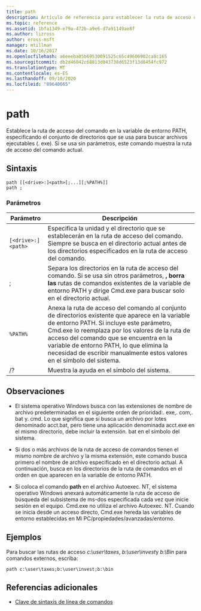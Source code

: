 ```yaml
---
title: path
description: Artículo de referencia para establecer la ruta de acceso de comandos en la variable de entorno PATH, que especifica el conjunto de directorios que se usa para buscar archivos ejecutables (. exe).
ms.topic: reference
ms.assetid: 1bfa1349-e79a-472b-a9e6-d7a91149ae8f
ms.author: lizross
author: eross-msft
manager: mtillman
ms.date: 10/16/2017
ms.openlocfilehash: a6eeeba05b69530091525c65c49606902ca8c165
ms.sourcegitcommit: db2d46842c68813d043738d6523f13d8454fc972
ms.translationtype: MT
ms.contentlocale: es-ES
ms.lasthandoff: 09/10/2020
ms.locfileid: "89640665"
---
```

# <a name="path"></a>path

Establece la ruta de acceso del comando en la variable de entorno PATH, especificando el conjunto de directorios que se usa para buscar archivos ejecutables (. exe). Si se usa sin parámetros, este comando muestra la ruta de acceso del comando actual.

## <a name="syntax"></a>Sintaxis

```
path [[<drive>:]<path>[;...][;%PATH%]]
path ;
```

### <a name="parameters"></a>Parámetros

| Parámetro | Descripción |
|--|--|
| `[<drive>:]<path>` | Especifica la unidad y el directorio que se establecerán en la ruta de acceso del comando. Siempre se busca en el directorio actual antes de los directorios especificados en la ruta de acceso del comando. |
| ; | Separa los directorios en la ruta de acceso del comando. Si se usa sin otros parámetros, **, borra las** rutas de comandos existentes de la variable de entorno PATH y dirige Cmd.exe para buscar solo en el directorio actual. |
| `%PATH%` | Anexa la ruta de acceso del comando al conjunto de directorios existente que aparece en la variable de entorno PATH. Si incluye este parámetro, Cmd.exe lo reemplaza por los valores de la ruta de acceso del comando que se encuentra en la variable de entorno PATH, lo que elimina la necesidad de escribir manualmente estos valores en el símbolo del sistema. |
| /? | Muestra la ayuda en el símbolo del sistema. |

## <a name="remarks"></a>Observaciones


- El sistema operativo Windows busca con las extensiones de nombre de archivo predeterminadas en el siguiente orden de prioridad:. exe,. com,. bat y. cmd. Lo que significa que si busca un archivo por lotes denominado acct.bat, pero tiene una aplicación denominada acct.exe en el mismo directorio, debe incluir la extensión. bat en el símbolo del sistema.

- Si dos o más archivos de la ruta de acceso de comandos tienen el mismo nombre de archivo y la misma extensión, este comando busca primero el nombre de archivo especificado en el directorio actual. A continuación, busca en los directorios de la ruta de comandos en el orden en que aparecen en la variable de entorno PATH.

- Si coloca el comando **path** en el archivo Autoexec. NT, el sistema operativo Windows anexará automáticamente la ruta de acceso de búsqueda del subsistema de ms-dos especificada cada vez que inicie sesión en el equipo. Cmd.exe no utiliza el archivo Autoexec. NT. Cuando se inicia desde un acceso directo, Cmd.exe hereda las variables de entorno establecidas en Mi PC/propiedades/avanzadas/entorno.

## <a name="examples"></a>Ejemplos

Para buscar las rutas de acceso *c:\user\taxes*, *b:\user\invest*y *b:\Bin* para comandos externos, escriba:

```
path c:\user\taxes;b:\user\invest;b:\bin
```

## <a name="additional-references"></a>Referencias adicionales

- [Clave de sintaxis de línea de comandos](command-line-syntax-key.md)
